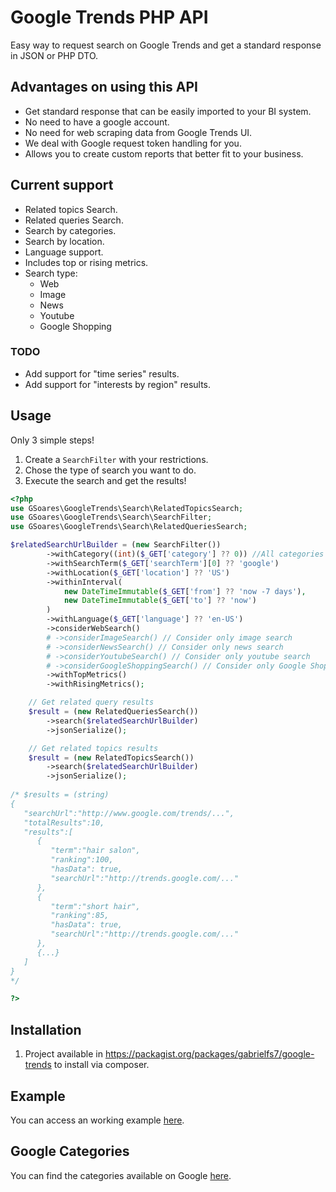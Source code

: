 # Google Trends PHP API

Easy way to request search on Google Trends and get a standard response in JSON or PHP DTO.

## Advantages on using this API

- Get standard response that can be easily imported to your BI system.
- No need to have a google account.
- No need for web scraping data from Google Trends UI.
- We deal with Google request token handling for you.
- Allows you to create custom reports that better fit to your business. 

## Current support

- Related topics Search.
- Related queries Search.
- Search by categories.
- Search by location.
- Language support.
- Includes top or rising metrics.
- Search type:
  - Web
  - Image
  - News
  - Youtube
  - Google Shopping

### TODO

- Add support for "time series" results.
- Add support for "interests by region" results.

## Usage

Only 3 simple steps!

1) Create a `SearchFilter` with your restrictions.
2) Chose the type of search you want to do.
3) Execute the search and get the results!

```php
<?php
use GSoares\GoogleTrends\Search\RelatedTopicsSearch;
use GSoares\GoogleTrends\Search\SearchFilter;
use GSoares\GoogleTrends\Search\RelatedQueriesSearch;

$relatedSearchUrlBuilder = (new SearchFilter())
        ->withCategory((int)($_GET['category'] ?? 0)) //All categories
        ->withSearchTerm($_GET['searchTerm'][0] ?? 'google')
        ->withLocation($_GET['location'] ?? 'US')
        ->withinInterval(
            new DateTimeImmutable($_GET['from'] ?? 'now -7 days'),
            new DateTimeImmutable($_GET['to'] ?? 'now')
        )
        ->withLanguage($_GET['language'] ?? 'en-US')
        ->considerWebSearch()
        # ->considerImageSearch() // Consider only image search
        # ->considerNewsSearch() // Consider only news search
        # ->considerYoutubeSearch() // Consider only youtube search
        # ->considerGoogleShoppingSearch() // Consider only Google Shopping search
        ->withTopMetrics()
        ->withRisingMetrics();

    // Get related query results
    $result = (new RelatedQueriesSearch())
        ->search($relatedSearchUrlBuilder)
        ->jsonSerialize();

    // Get related topics results
    $result = (new RelatedTopicsSearch())
        ->search($relatedSearchUrlBuilder)
        ->jsonSerialize();
    
/* $results = (string) 
{  
   "searchUrl":"http://www.google.com/trends/...",
   "totalResults":10,
   "results":[  
      {  
         "term":"hair salon",
         "ranking":100,
         "hasData": true,
         "searchUrl":"http://trends.google.com/..."
      },
      {  
         "term":"short hair",
         "ranking":85,
         "hasData": true,
         "searchUrl":"http://trends.google.com/..."
      },
      {...}
   ]
}
*/

?>
```

## Installation

1. Project available in https://packagist.org/packages/gabrielfs7/google-trends to install via composer.

## Example

You can access an working example [here](/web/index.php).

## Google Categories

You can find the categories available on Google [here](/config/categories.json).